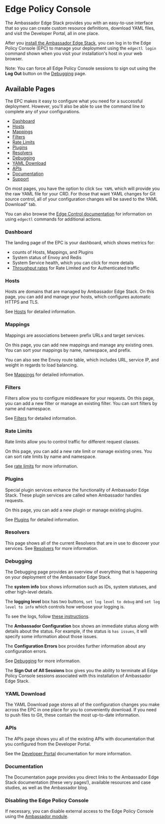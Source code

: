# Edge Policy Console

The Ambassador Edge Stack provides you with an easy-to-use interface that so you can create custom resource definitions, download YAML files, and visit the Developer Portal, all in one place.

After you [install the Ambassador Edge Stack](../../install), you can log in to the Edge Policy Console (EPC) to manage your deployment using the `edgectl login` command shown when you visit your installation's host in your web browser.

Note: You can force all Edge Policy Console sessions to sign out using the **Log Out** button on the [Debugging](#debugging) page.

## Available Pages

The EPC makes it easy to configure what you need for a successful deployment. However, you'll also be able to use the command line to complete any of your configurations.

* [Dashboard](#dashboard)
* [Hosts](#hosts)
* [Mappings](#mappings)
* [Filters](#filters)
* [Rate Limits](#rate-limits)
* [Plugins](#plugins)
* [Resolvers](#resolvers)
* [Debugging](#debugging)
* [YAML Download](#yaml-download)
* [APIs](#apis)
* [Documentation](#documentation)
* [Support](#support)

On most pages, you have the option to click `See YAML` which will provide you the raw YAML file for your CRD. For those that want YAML changes for Git source control, all of your configuration changes will be saved to the YAML Download" tab.

You can also browse the [Edge Control documentation](../edgectl/edge-control) for information on using `edgectl` commands for additional actions.

### Dashboard

The landing page of the EPC is your dashboard, which shows metrics for:

* counts of Hosts, Mappings, and Plugins
* System status of Envoy and Redis
* System Service health, which you can click for more details
* [Throughput rates](../rate-limit-speedometers) for Rate Limited and for Authenticated traffic

### Hosts

Hosts are domains that are managed by Ambassador Edge Stack. On this page, you can add and manage your hosts, which configures automatic HTTPS and TLS.

See [Hosts](../../running/host-crd) for detailed information.

### Mappings

Mappings are associations between prefix URLs and target services.

On this page, you can add new mappings and manage any existing ones. You can sort your mappings by name, namespace, and prefix.

You can also see the Envoy route table, which includes URL, service IP, and weight in regards to load balancing.

See [Mappings](../mappings) for detailed information.

### Filters

Filters allow you to configure middleware for your requests. On this page, you can add a new filter or manage an existing filter. You can sort filters by name and namespace.

See [Filters](../filters) for detailed information.

### Rate Limits

Rate limits allow you to control traffic for different request classes.

On this page, you can add a new rate limit or manage existing ones. You can sort rate limits by name and namespace.

See [rate limits](../rate-limits) for more information.

### Plugins

Special plugin services enhance the functionality of Ambassador Edge Stack. These plugin services are called when Ambassador handles requests.

On this page, you can add a new plugin or manage existing plugins.

See [Plugins](../../running/services) for detailed information.

### Resolvers

This page shows all of the current Resolvers that are in use to discover your services. See [Resolvers](../../running/resolvers) for more information.

### Debugging

The Debugging page provides an overview of everything that is happening on your deployment of the Ambassador Edge Stack.

The **system info** box shows information such as IDs, system statuses, and other high-level details.

The **logging level** box has two buttons, `set log level to debug` and `set log level to info` which controls how verbose your logging is.

To see the logs, follow [these instructions](../../running/debugging#review-ambassador-logs).

The **Ambassador Configuration** box shows an immediate status along with details about the status. For example, if the status is `has issues`, it will specify some information about those issues.

The **Configuration Errors** box provides further information about any configuration errors.

See [Debugging](../../running/debugging) for more information.

The **Sign Out of All Sessions** box gives you the ability to terminate all Edge Policy Console sessions associated with this installation of Ambassador Edge Stack.

### YAML Download

The YAML Download page stores all of the configuration changes you make across the EPC in one place for you to conveniently download. If you need to push files to Git, these contain the most up-to-date information.

### APIs

The APIs page shows you all of the existing APIs with documentation that you configured from the Developer Portal.

See the [Developer Portal](../../../../../cloud/latest/topics/using/dev-portal) documentation for more information.

### Documentation

The Documentation page provides you direct links to the Ambassador Edge Stack documentation (these very pages!), available resources and case studies, as well as the Ambassador blog.

### Disabling the Edge Policy Console


If necessary, you can disable external access to the Edge Policy Console using the [Ambassador module](../../running/ambassador).
